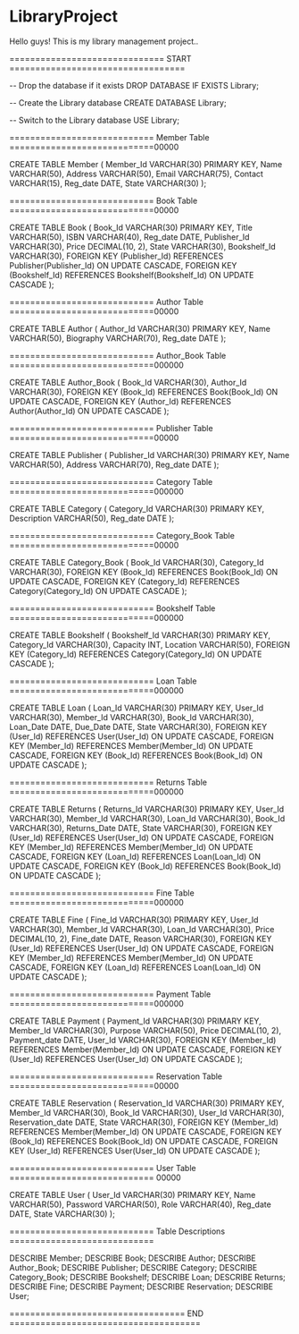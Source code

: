 # LibraryProject

Hello guys! This is my library management project..

============================== START ==================================


-- Drop the database if it exists
DROP DATABASE IF EXISTS Library;

-- Create the Library database
CREATE DATABASE Library;

-- Switch to the Library database
USE Library;


============================ Member Table ============================00000


CREATE TABLE Member (
    Member_Id VARCHAR(30) PRIMARY KEY,
    Name VARCHAR(50),
    Address VARCHAR(50),
    Email VARCHAR(75),
    Contact VARCHAR(15),
    Reg_date DATE,
    State VARCHAR(30)
);


============================ Book Table ============================00000


CREATE TABLE Book (
    Book_Id VARCHAR(30) PRIMARY KEY,
    Title VARCHAR(50),
    ISBN VARCHAR(40),
    Reg_date DATE,
    Publisher_Id VARCHAR(30),
    Price DECIMAL(10, 2),
    State VARCHAR(30),
    Bookshelf_Id VARCHAR(30),
    FOREIGN KEY (Publisher_Id) REFERENCES Publisher(Publisher_Id)
        ON UPDATE CASCADE,
    FOREIGN KEY (Bookshelf_Id) REFERENCES Bookshelf(Bookshelf_Id)
        ON UPDATE CASCADE
);


============================ Author Table ============================00000


CREATE TABLE Author (
    Author_Id VARCHAR(30) PRIMARY KEY,
    Name VARCHAR(50),
    Biography VARCHAR(70),
    Reg_date DATE
);


============================ Author_Book Table ============================000000


CREATE TABLE Author_Book (
    Book_Id VARCHAR(30),
    Author_Id VARCHAR(30),
    FOREIGN KEY (Book_Id) REFERENCES Book(Book_Id)
        ON UPDATE CASCADE,
    FOREIGN KEY (Author_Id) REFERENCES Author(Author_Id)
        ON UPDATE CASCADE
);


============================ Publisher Table ============================00000


CREATE TABLE Publisher (
    Publisher_Id VARCHAR(30) PRIMARY KEY,
    Name VARCHAR(50),
    Address VARCHAR(70),
    Reg_date DATE
);

============================ Category Table ============================000000


CREATE TABLE Category (
    Category_Id VARCHAR(30) PRIMARY KEY,
    Description VARCHAR(50),
    Reg_date DATE
);

============================ Category_Book Table ============================00000

CREATE TABLE Category_Book (
    Book_Id VARCHAR(30),
    Category_Id VARCHAR(30),
    FOREIGN KEY (Book_Id) REFERENCES Book(Book_Id)
        ON UPDATE CASCADE,
    FOREIGN KEY (Category_Id) REFERENCES Category(Category_Id)
        ON UPDATE CASCADE
);

============================ Bookshelf Table ============================000000


CREATE TABLE Bookshelf (
    Bookshelf_Id VARCHAR(30) PRIMARY KEY,
    Category_Id VARCHAR(30),
    Capacity INT,
    Location VARCHAR(50),
    FOREIGN KEY (Category_Id) REFERENCES Category(Category_Id)
        ON UPDATE CASCADE
);



============================ Loan Table  ============================000000


CREATE TABLE Loan (
    Loan_Id VARCHAR(30) PRIMARY KEY,
    User_Id VARCHAR(30),
    Member_Id VARCHAR(30),
    Book_Id VARCHAR(30),
    Loan_Date DATE,
    Due_Date DATE,
    State VARCHAR(30),
    FOREIGN KEY (User_Id) REFERENCES User(User_Id)
        ON UPDATE CASCADE,
    FOREIGN KEY (Member_Id) REFERENCES Member(Member_Id)
        ON UPDATE CASCADE,
    FOREIGN KEY (Book_Id) REFERENCES Book(Book_Id)
        ON UPDATE CASCADE
);

============================ Returns Table ============================000000


CREATE TABLE Returns (
    Returns_Id VARCHAR(30) PRIMARY KEY,
    User_Id VARCHAR(30),
    Member_Id VARCHAR(30),
    Loan_Id VARCHAR(30),
    Book_Id VARCHAR(30),
    Returns_Date DATE,
    State VARCHAR(30),
    FOREIGN KEY (User_Id) REFERENCES User(User_Id)
        ON UPDATE CASCADE,
    FOREIGN KEY (Member_Id) REFERENCES Member(Member_Id)
        ON UPDATE CASCADE,
    FOREIGN KEY (Loan_Id) REFERENCES Loan(Loan_Id)
        ON UPDATE CASCADE,
    FOREIGN KEY (Book_Id) REFERENCES Book(Book_Id)
        ON UPDATE CASCADE
);


============================ Fine Table ============================000000


CREATE TABLE Fine (
    Fine_Id VARCHAR(30) PRIMARY KEY,
    User_Id VARCHAR(30),
    Member_Id VARCHAR(30),
    Loan_Id VARCHAR(30),
    Price DECIMAL(10, 2),
    Fine_date DATE,
    Reason VARCHAR(30),
    FOREIGN KEY (User_Id) REFERENCES User(User_Id)
        ON UPDATE CASCADE,
    FOREIGN KEY (Member_Id) REFERENCES Member(Member_Id)
        ON UPDATE CASCADE,
    FOREIGN KEY (Loan_Id) REFERENCES Loan(Loan_Id)
        ON UPDATE CASCADE
);


============================ Payment Table ============================000000


CREATE TABLE Payment (
    Payment_Id VARCHAR(30) PRIMARY KEY,
    Member_Id VARCHAR(30),
    Purpose VARCHAR(50),
    Price DECIMAL(10, 2),
    Payment_date DATE,
    User_Id VARCHAR(30),
    FOREIGN KEY (Member_Id) REFERENCES Member(Member_Id)
        ON UPDATE CASCADE,
    FOREIGN KEY (User_Id) REFERENCES User(User_Id)
        ON UPDATE CASCADE
);


============================ Reservation Table ============================00000


CREATE TABLE Reservation (
    Reservation_Id VARCHAR(30) PRIMARY KEY,
    Member_Id VARCHAR(30),
    Book_Id VARCHAR(30),
    User_Id VARCHAR(30),
    Reservation_date DATE,
    State VARCHAR(30),
    FOREIGN KEY (Member_Id) REFERENCES Member(Member_Id)
        ON UPDATE CASCADE,
    FOREIGN KEY (Book_Id) REFERENCES Book(Book_Id)
        ON UPDATE CASCADE,
    FOREIGN KEY (User_Id) REFERENCES User(User_Id)
        ON UPDATE CASCADE
);


============================ User Table ============================ 00000


CREATE TABLE User (
    User_Id VARCHAR(30) PRIMARY KEY,
    Name VARCHAR(50),
    Password VARCHAR(50),
    Role VARCHAR(40),
    Reg_date DATE,
    State VARCHAR(30)
);


============================ Table Descriptions ============================

DESCRIBE Member;
DESCRIBE Book;
DESCRIBE Author;
DESCRIBE Author_Book;
DESCRIBE Publisher;
DESCRIBE Category;
DESCRIBE Category_Book;
DESCRIBE Bookshelf;
DESCRIBE Loan;
DESCRIBE Returns;
DESCRIBE Fine;
DESCRIBE Payment;
DESCRIBE Reservation;
DESCRIBE User;

================================== END =====================================


